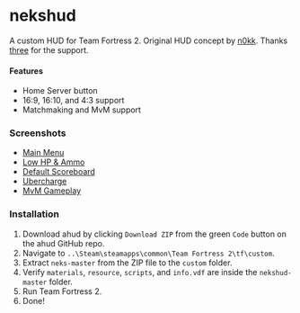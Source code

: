 # nekshud

A custom HUD for Team Fortress 2.
Original HUD concept by [n0kk](https://huds.tf/site/s-ahud).
Thanks [three](https://steamcommunity.com/id/threeroam/) for the support.

#### Features

* Home Server button
* 16:9, 16:10, and 4:3 support
* Matchmaking and MvM support

### Screenshots

* [Main Menu]()
* [Low HP & Ammo]()
* [Default Scoreboard]()
* [Ubercharge]()
* [MvM Gameplay]()

### Installation

1. Download ahud by clicking `Download ZIP` from the green `Code` button on the ahud GitHub repo.
2. Navigate to  `..\Steam\steamapps\common\Team Fortress 2\tf\custom`.
3. Extract `neks-master` from the ZIP file to the `custom` folder.
4. Verify `materials`, `resource`, `scripts`, and `info.vdf` are inside the `nekshud-master` folder.
5. Run Team Fortress 2.
6. Done!
